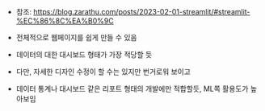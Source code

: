 - 참조: https://blog.zarathu.com/posts/2023-02-01-streamlit/#streamlit-%EC%86%8C%EA%B0%9C

- 전체적으로 웹페이지를 쉽게 만들 수 있음
- 데이터의 대한 대시보드 형태가 가장 적당할 듯 
- 다만, 자세한 디자인 수정이 할 수는 있지만 번거로워 보이고 
- 데이터 통계나 대시보드 같은 리포트 형태의 개발에만 적합할듯, ML쪽 활용도가 높아보임